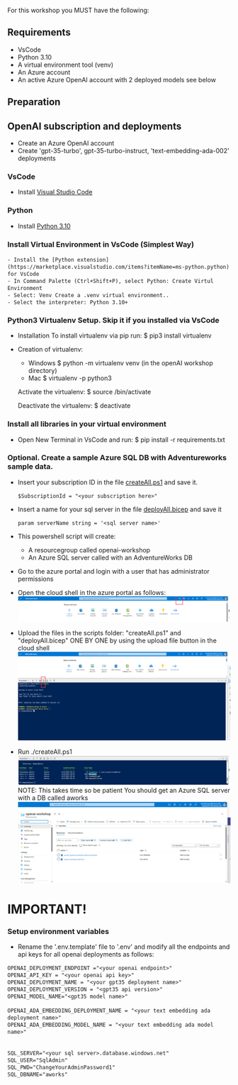 For this workshop you MUST have the following:

## Requirements
- VsCode
- Python 3.10
- A virtual environment tool (venv)
- An Azure account 
- An active Azure OpenAI account with 2 deployed models see below

## Preparation

## OpenAI subscription and deployments
* Create an Azure OpenAI account
* Create 'gpt-35-turbo', gpt-35-turbo-instruct, 'text-embedding-ada-002' deployments

### VsCode
* Install [Visual Studio Code](https://code.visualstudio.com/)

### Python
* Install [Python 3.10](https://www.python.org/downloads/release/python-31011/)

### Install Virtual Environment in VsCode (Simplest Way)
    - Install the [Python extension](https://marketplace.visualstudio.com/items?itemName=ms-python.python) for VsCode
    - In Command Palette (Ctrl+Shift+P), select Python: Create Virtul Environment
    - Select: Venv Create a .venv virtual environment..
    - Select the interpreter: Python 3.10+

### Python3 Virtualenv Setup. Skip it if you installed via VsCode
*  Installation
        To install virtualenv via pip run:
            $ pip3 install virtualenv
* Creation of virtualenv:
    - Windows
    $ python -m virtualenv venv (in the openAI workshop directory)
    - Mac
    $ virtualenv -p python3 <desired-path>

    Activate the virtualenv:
    $ source <desired-path>/bin/activate

    Deactivate the virtualenv:
    $ deactivate

### Install all libraries in your virtual environment
 - Open New Terminal in VsCode and run:
    $ pip install -r requirements.txt


### Optional. Create a sample Azure SQL DB with Adventureworks sample data.
* Insert your subscription ID in the file [createAll.ps1](./scripts/createAll.ps1) and save it. 
    ```
    $SubscriptionId = "<your subscription here>"
    ```
* Insert a name for your sql server in the file [deployAll.bicep](./scripts/deployAll.bicep) and save it
    ```
    param serverName string = '<sql server name>'
    ```
* This powershell script will create:
    * A resourcegroup called openai-workshop
    * An Azure SQL server called <your sql server name> with an AdventureWorks DB

* Go to the azure portal and login with a user that has administrator permissions
* Open the cloud shell in the azure portal as follows:
![Cloud shell](./images/step2.png)

* Upload the files in the scripts folder: "createAll.ps1" and "deployAll.bicep" ONE BY ONE by using the upload file button in the cloud shell
![Upload](./images/step3.png)

* Run ./createAll.ps1
![Upload](./images/step4.png)
NOTE: This takes time so be patient
You should get an Azure SQL server with a DB called aworks
![Upload](./images/step5.png)

# IMPORTANT!
### Setup environment variables
* Rename the '.env.template' file to '.env' and modify all the endpoints and api keys for all openai deployments as follows:
```
OPENAI_DEPLOYMENT_ENDPOINT ="<your openai endpoint>" 
OPENAI_API_KEY = "<your openai api key>"
OPENAI_DEPLOYMENT_NAME = "<your gpt35 deployment name>"
OPENAI_DEPLOYMENT_VERSION = "<gpt35 api version>"
OPENAI_MODEL_NAME="<gpt35 model name>"

OPENAI_ADA_EMBEDDING_DEPLOYMENT_NAME = "<your text embedding ada deployment name>"
OPENAI_ADA_EMBEDDING_MODEL_NAME = "<your text embedding ada model name>"


SQL_SERVER="<your sql server>.database.windows.net"
SQL_USER="SqlAdmin"
SQL_PWD="ChangeYourAdminPassword1"
SQL_DBNAME="aworks"
```